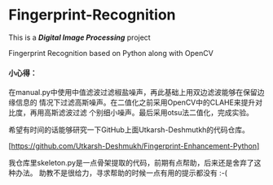 # Fingerprint-Recognition

This is a ***Digital Image Processing*** project

Fingerprint Recognition based on Python along with OpenCV

#### 小心得：

在manual.py中使用中值滤波过滤椒盐噪声，再此基础上用双边滤波能够在保留边缘信息的
情况下过滤高斯噪声。在二值化之前采用OpenCV中的CLAHE来提升对比度，再用高斯滤波过滤
个别细小噪声。最后采用otsu法二值化，完成实验。

希望有时间的话能够研究一下GitHub上面Utkarsh-Deshmutkh的代码仓库。

[https://github.com/Utkarsh-Deshmukh/Fingerprint-Enhancement-Python]

我仓库里skeleton.py是一点骨架提取的代码，前期有点帮助，后来还是舍弃了这种办法。
助教不是很给力，寻求帮助的时候一点有用的提示都没有 :-(